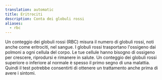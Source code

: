 ```yaml
---
translation: automatic
title: Eritrociti
description: Conta dei globuli rossi
aliases:
  - rbc
---
```


Un conteggio dei globuli rossi (RBC) misura il numero di globuli rossi, noti anche come eritrociti, nel sangue. I globuli rossi trasportano l'ossigeno dai polmoni a ogni cellula del corpo. Le tue cellule hanno bisogno di ossigeno per crescere, riprodursi e rimanere in salute. Un conteggio dei globuli rossi superiore o inferiore al normale è spesso il primo segno di una malattia. Quindi il test potrebbe consentirti di ottenere un trattamento anche prima di avere i sintomi.
